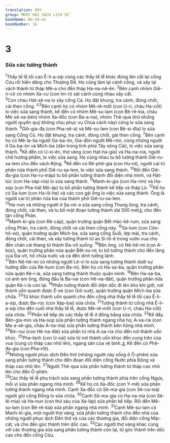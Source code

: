 ```yaml
---
translation: BDY
group: MƯƠI HAI SÁCH LỊCH SỬ
bookName: Nê-hê-mi 
bookNumber: 16
---
```


<div class="title"><h1>3</h1><h3>Sửa các tường thành</h3></div>
<span class="verse ne_3_1"><sup>1</sup>Thầy tế lễ tối cao Ê-li-a-síp cùng các thầy tế lễ khác đứng lên cất lại cổng Cừu rồi hiến dâng cho Thượng Đế. Họ cũng làm lại cánh cổng, và xây lại vách thành từ tháp Mê-a cho đến tháp Ha-na-nê-ên. </span>
<span class="verse ne_3_2"><sup>2</sup>Bên cạnh nhóm Giê-ri-cô có nhóm Xa-cư (con Im-ri) sát cánh cùng nhau xây cất.<br/></span>
<span class="verse ne_3_3"><sup>3</sup>Con cháu Hát-sê-na lo xây cổng Cá. Họ đặt khung, tra cánh, đóng chốt, cài then cổng. </span>
<span class="verse ne_3_4 ne_3_5"><sup>4,5</sup>Bên cạnh họ có nhóm Mê-rê-mốt (con U-ri, cháu Ha-cốt) lo việc sửa sang thành, kế đến có nhóm Mê-su-lam (con Bê-rê-kia, cháu Mê-sê-xa-bên) nhóm Xa-đốc (con Ba-a-na), nhóm Thê-qua (trừ những người quyền quý không chịu phục vụ Chúa cách này) cũng lo sửa sang thành. </span>
<span class="verse ne_3_6"><sup>6</sup>Giô-gia-đa (con Pha-sê-a) và Mê-su-lam (con Bê-si-đia) lo sửa sang Cổng Cũ. Họ đặt khung, tra cánh, đóng chốt, gài then cổng. </span>
<span class="verse ne_3_7"><sup>7</sup>Bên cạnh họ có Mê-la-tia người Ga-ba-ôn, Gia-đôn người Mê-rôn, cùng những người ở Ga-ba-ôn và Mích-ba (dân trong tỉnh phía Tây sông Cái), lo việc sửa sang thành. </span>
<span class="verse ne_3_8"><sup>8</sup>Kế đến có U-xi-ên, thợ vàng (con Hạt-ha-gia) và Ha-na-nia, người chế hương phẩm, lo việc sửa sang. Họ cùng nhau tu bổ tường thành Giê-ru-sa-lem cho đến vách Rộng. </span>
<span class="verse ne_3_9"><sup>9</sup>Kế đến có Rê-phê-gia (con Hu-rơ), người cai trị phân nửa thành phố Giê-ru-sa-lem, lo việc sửa sang thành. </span>
<span class="verse ne_3_10"><sup>10</sup>Rồi đến Giê-đa-gia (con Ha-ru-máp) tu bổ phần tường thành đối diện nhà mình, và Hát-túc (con Ha-sáp-nia) lo sửa sang thành. </span>
<span class="verse ne_3_11"><sup>11</sup>Manh-ki-gia (con Ha-rim) và Ha-súp (con Pha-hát Mô-áp) tu bổ phần tường thành kế tiếp và tháp Lò. </span>
<span class="verse ne_3_12"><sup>12</sup>Kế họ có Sa-lum (con Ha-lô-he) và các con gái ông lo việc sửa sang thành. Ông là người cai trị phân nửa kia của thành phố Giê-ru-sa-lem.<br/></span>
<span class="verse ne_3_13"><sup>13</sup>Ha-nun và những người ở Sa-nô-a sửa sang cổng Thung lũng, tra cánh, đóng chốt, cài then, và tu bổ một đoạn tường thành dài 500 mét<a href="#" data-toggle="tooltip" data-placement="bottom" title="Nt 1000 cubits">⚓</a> cho đến tận cổng Phân.<br/></span>
<span class="verse ne_3_14"><sup>14</sup>Manh-ki-gia (con Rê-cáp), quận trưởng quận Bết-Hác-kê-rum, sửa sang cổng Phân, tra cánh, đóng chốt và cài then cổng này. </span>
<span class="verse ne_3_15"><sup>15</sup>Sa-lum (con Côn-hô-xe), quận trưởng quận Mích-ba, sửa sang cổng Suối, lợp mái, tra cánh, đóng chốt, cài then, và xây tường thành từ ao Si-lô-ê trong vườn vua cho đến chân cái thang từ thành Đa-vít xuống. </span>
<span class="verse ne_3_16"><sup>16</sup>Bên ông, có Nê-hê-mi (con A-búc), quận trưởng phân nửa quận Bết-xu-rơ, tu bổ tường thành cho đến lăng vua Đa-vít, hồ chứa nước và cả đến dinh tướng lãnh.<br/></span>
<span class="verse ne_3_17"><sup>17</sup>Bên Nê-hê-mi có những người Lê-vi lo sửa sang tường thành dưới sự hướng dẫn của Rê-hum (con Ba-ni). Bên họ có Ha-sa-ba, quận trưởng phân nửa quận Kê-i-la, sửa sang tường thành thuộc quận mình. </span>
<span class="verse ne_3_18"><sup>18</sup>Bên Ha-sa-ba, có anh em ông, đứng đầu là Ba-vai (con Hê-na-đát), quận trưởng phân nửa quận Kê-i-la còn lại. </span>
<span class="verse ne_3_19"><sup>19</sup>Phần tường thành đối diện dốc đi lên kho khí giới, nơi thành uốn quanh được Ê-xe (con Giô-suê), quận trưởng quận Mích-ba sửa chữa. </span>
<span class="verse ne_3_20"><sup>20</sup>Từ khúc thành uốn quanh cho đến cổng nhà thầy tế lễ tối cao Ê-li-a-síp, được Ba-rúc (con Xáp-bai) sửa chữa. </span>
<span class="verse ne_3_21"><sup>21</sup>Tường thành từ cổng nhà Ê-li-a-síp cho đến cuối nhà thầy tế lễ, được Mê-rê-mốt (con U-ri, cháu Ha-cốt) sửa chữa. </span>
<span class="verse ne_3_22"><sup>22</sup>Phần kế tiếp do các thầy tế lễ ở đồng bằng sửa chữa. </span>
<span class="verse ne_3_23"><sup>23</sup>Kế đấy. Bên-gia-min và Ha-súp sửa phần tường thành ngang nhà họ; A-xa-ria (con Ma-a-xê-gia, cháu A-na-nia) sửa phần tường thành bên hông nhà mình. </span>
<span class="verse ne_3_24"><sup>24</sup>Bin-nui (con Hê-na-đát) sửa phần từ nhà A-xa-ria cho đến nơi thành uốn khúc. </span>
<span class="verse ne_3_25"><sup>25</sup>Pha-lanh (con U-xai) sửa từ nơi thành uốn khúc đến cung trên của vua (cung có tháp cao nhô lên), ngang sân của vệ binh.<a href="#" data-toggle="tooltip" data-placement="bottom" title="Ctd ngang sân của nhà giam">⚓</a> Kế đến có Phê-đa-gia (con Pha-rốt).<br/></span>
<span class="verse ne_3_26"><sup>26</sup>Những người phục dịch Đền thờ (những người này sống ở Ô-phên) sửa sang phần tường thành cho đến đoạn đối diện cổng Nước phía Đông và tháp cao nhô lên. </span>
<span class="verse ne_3_27"><sup>27</sup>Người Thê-qua sửa phần tường thành từ tháp cao nhô lên cho đến Ô-phên.<br/></span>
<span class="verse ne_3_28"><sup>28</sup>Các thầy tế lễ phụ trách sửa sang phần tường thành phía trên cổng Ngựa, mỗi vị sửa phần ngang nhà mình. </span>
<span class="verse ne_3_29"><sup>29</sup>Kế họ có Xa-đốc (con Y-mê) sửa phần tường thành ngang nhà mình. Cạnh Xa-đốc có Sê-ma-gia (con Sê-ca-nia) người giữ cổng Đồng lo sửa chữa. </span>
<span class="verse ne_3_30"><sup>30</sup>Cạnh Sô-ma-gia có Ha-na-nia (con Sê-lê-mia) và Ha-nun (con thứ sáu của Xa-láp) sửa phần kế tiếp. Rồi đến Mê-su-lam (con Bê-rê-kia) sửa phần ngang nhà mình. </span>
<span class="verse ne_3_31"><sup>31</sup>Cạnh Mê-su-lam có Manh-ki-gia, một người thợ vàng, sửa phần tường thành cho đến nhà của những người phục dịch Đền thờ và của các thương gia, đối diện cổng Míp-cát, và cho đến góc thành trên dốc cao. </span>
<span class="verse ne_3_32"><sup>32</sup>Các người thợ vàng khác cùng với các thương gia sửa sang phần tường thành còn lại, từ góc thành trên dốc cao cho đến cổng Cừu. </span>

